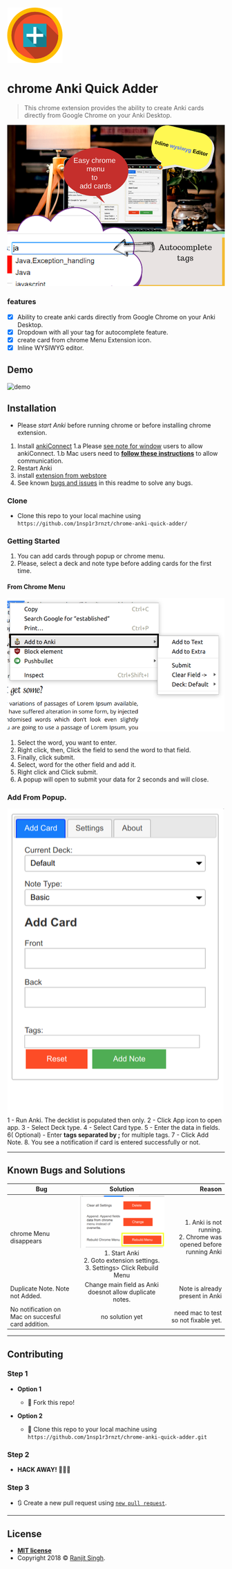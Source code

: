
[<img src="https://github.com/1nsp1r3rnzt/chrome-anki-quick-adder/blob/master/docs/images/icon.png?raw=true&s=200">](https://chrome.google.com/webstore/detail/anki-quick-adder/gpbcbbajoagdgnokieocaplbhkiidmmb)

# chrome Anki Quick Adder

> This chrome extension provides the ability to create Anki cards directly from Google Chrome on your Anki Desktop.

![main features](https://raw.githubusercontent.com/1nsp1r3rnzt/chrome-anki-quick-adder/master/docs/images/Add%20Cards%20Easily.png)
 
 ### features
 - [x] Ability to create anki cards directly from Google Chrome on your Anki
   Desktop.
 - [x] Dropdown with all your tag for autocomplete feature.
 - [x] create card from chrome Menu Extension icon.
 - [x] Inline WYSIWYG editor.
## Demo

![demo](https://github.com/1nsp1r3rnzt/chrome-anki-quick-adder/blob/master/demo.gif?raw=true)


## Installation

- Please *start Anki* before running chrome or before installing chrome extension.
1. Install [ankiConnect](https://ankiweb.net/shared/info/2055492159)
1.a Please [see note for window](https://github.com/FooSoft/anki-connect#notes-for-windows-users) users to allow ankiConnect.
1.b Mac users need to **[follow these instructions](https://github.com/FooSoft/anki-connect#notes-for-mac-os-x-users)** to allow communication.
3. Restart Anki 
4. install [extension from webstore](https://chrome.google.com/webstore/detail/anki-quick-adder/gpbcbbajoagdgnokieocaplbhkiidmmb)
5. See known [bugs and issues](#known-bugs-and-solutions) in this readme to solve any bugs.

### Clone
- Clone this repo to your local machine using `https://github.com/1nsp1r3rnzt/chrome-anki-quick-adder/`

### Getting Started

1. You can add cards through popup or chrome menu.
2. Please, select a deck and note type before adding cards for the first time.

#### From Chrome Menu
![ssss](https://raw.githubusercontent.com/1nsp1r3rnzt/chrome-anki-quick-adder/master/docs/images/anki-2.png)  

1. Select the word, you want to enter.
2. Right click, then, Click the field to send the word to that field.
3. Finally, click submit.
4. Select, word for the other field and add it.
5. Right click and Click submit.
6. A popup will open to submit your data for 2 seconds and will close.

###  Add From Popup.
![enter image description here](https://raw.githubusercontent.com/1nsp1r3rnzt/chrome-anki-quick-adder/master/docs/images/ankiStep1.png)
1 - Run Anki. The decklist is populated then only.
2 - Click App icon to open app.
3 - Select Deck type.
4 - Select Card type.
5 - Enter the data in fields.
6( Optional) - Enter **tags separated by ;** for multiple tags.
7 - Click Add Note.
8. You see a notification if card is entered successfully or not.

___
## Known Bugs and Solutions 
| Bug           | Solution      | Reason  |
| ------------- |:-------------:| -----:|
| chrome Menu disappears      | ![enter image description here](https://raw.githubusercontent.com/1nsp1r3rnzt/chrome-anki-quick-adder/master/docs/images/no-menu.png) 1. Start Anki <br> 2. Goto extension settings. <br> 3. Settings> Click Rebuild Menu  | 1. Anki is not running.<br>2. Chrome was opened before running Anki |
|  Duplicate Note. Note not Added.     | Change main field as Anki doesnot allow duplicate notes.   |   Note is already present in Anki |
|  No notification on Mac on succesful card addition.   |   no solution yet |need mac  to test so not fixable yet.|
---

## Contributing

>

### Step 1

- **Option 1**
    - 🍴 Fork this repo!

- **Option 2**
    - 👯 Clone this repo to your local machine using `https://github.com/1nsp1r3rnzt/chrome-anki-quick-adder.git`

### Step 2

- **HACK AWAY!** 🔨🔨🔨

### Step 3

- 🔃 Create a new pull request using <a href="https://github.com/1nsp1r3rnzt/chrome-anki-quick-adder/compare/" target="_blank">`new pull request`</a>.

---
## License

- **[MIT license](/LICENSE)**
- Copyright 2018 © <a href="http://codehealthy.com" target="_blank">Ranjit Singh</a>.

